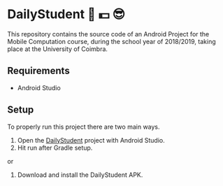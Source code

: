 # DailyStudent :iphone: :dollar: :sunglasses:

This repository contains the source code of an Android Project for the Mobile 
Computation course, during the school year of 2018/2019, taking place at the University of Coimbra. 

## Requirements

* Android Studio

## Setup

To properly run this project there are two main ways.

1. Open the [DailyStudent](/DailyStudent) project with Android Studio.
1. Hit run after Gradle setup.

or

1. Download and install the DailyStudent APK. 
